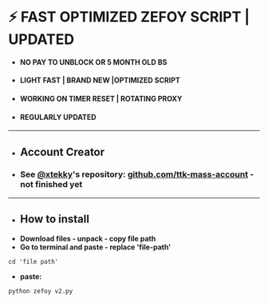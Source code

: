 # ⚡ FAST OPTIMIZED ZEFOY SCRIPT | UPDATED
- #### NO PAY TO UNBLOCK OR 5 MONTH OLD BS
- #### LIGHT FAST | BRAND NEW |OPTIMIZED SCRIPT
- #### WORKING ON TIMER RESET | ROTATING PROXY
- #### REGULARLY UPDATED
----
- ## Account Creator
- ### See [@xtekky](https://github.com/xtekky)'s repository: [github.com/ttk-mass-account](https://github.com/xtekky/tiktok-bot-creator) - not finished yet
---
- ## How to install
-  **Download files - unpack - copy file path**
-  **Go to terminal and paste - replace 'file-path'**
```
cd 'file path'
```
- **paste:**
```
python zefoy v2.py
```
